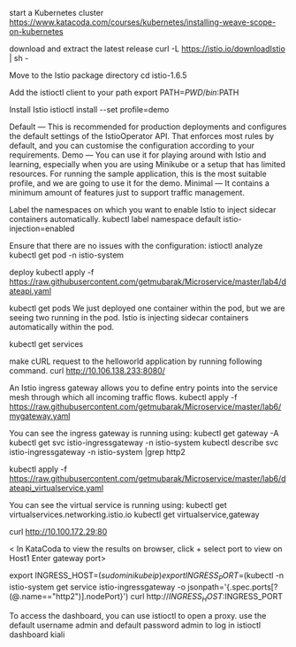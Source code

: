 start a Kubernetes cluster
https://www.katacoda.com/courses/kubernetes/installing-weave-scope-on-kubernetes

download and extract the latest release
curl -L https://istio.io/downloadIstio | sh -

Move to the Istio package directory
cd istio-1.6.5

Add the istioctl client to your path
export PATH=$PWD/bin:$PATH

Install Istio 
istioctl install --set profile=demo

Default — This is recommended for production deployments and configures the default settings of the IstioOperator API. That enforces most rules by default, and you can customise the configuration according to your requirements.
Demo — You can use it for playing around with Istio and learning, especially when you are using Minikube or a setup that has limited resources. For running the sample application, this is the most suitable profile, and we are going to use it for the demo.
Minimal — It contains a minimum amount of features just to support traffic management.

Label the namespaces on which you want to enable Istio to inject sidecar containers automatically. 
kubectl label namespace default istio-injection=enabled

Ensure that there are no issues with the configuration:
istioctl analyze
kubectl get pod -n istio-system

deploy
kubectl apply -f https://raw.githubusercontent.com/getmubarak/Microservice/master/lab4/dateapi.yaml

kubectl get pods
We just deployed one container within the pod, but we are seeing two running in the pod. Istio is injecting sidecar containers automatically within the pod. 

kubectl get services

make cURL request to the helloworld application by running following command.
curl http://10.106.138.233:8080/

An Istio ingress gateway allows you to define entry points into the service mesh through which all incoming traffic flows. 
kubectl apply -f https://raw.githubusercontent.com/getmubarak/Microservice/master/lab6/mygateway.yaml

You can see the ingress gateway is running using:
kubectl get gateway -A
kubectl get svc istio-ingressgateway -n istio-system
kubectl describe svc istio-ingressgateway -n istio-system |grep http2
<get port>
 
kubectl apply -f https://raw.githubusercontent.com/getmubarak/Microservice/master/lab6/dateapi_virtualservice.yaml

You can see the virtual service is running using:
kubectl get virtualservices.networking.istio.io
kubectl get virtualservice,gateway

curl http://10.100.172.29:80

<
In KataCoda to view the results on browser, click +
select port to view on Host1
Enter gateway port>

export INGRESS_HOST=$(sudo minikube ip)
export INGRESS_PORT=$(kubectl -n istio-system get service istio-ingressgateway -o jsonpath='{.spec.ports[?(@.name=="http2")].nodePort}')
curl http://$INGRESS_HOST:$INGRESS_PORT

To access the dashboard, you can use istioctl to open a proxy. use the default username admin and default password admin to log in
istioctl dashboard kiali


